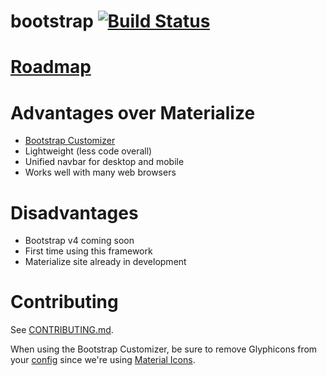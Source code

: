 # bootstrap [![Build Status](https://travis-ci.org/2363web/bootstrap.svg?branch=gh-pages)](https://travis-ci.org/2363web/bootstrap)

# [Roadmap](https://github.com/2363web/bootstrap/wiki/Roadmap)

# Advantages over Materialize
- [Bootstrap Customizer](https://getbootstrap.com/customize/)
- Lightweight (less code overall)
- Unified navbar for desktop and mobile
- Works well with many web browsers

# Disadvantages
- Bootstrap v4 coming soon
- First time using this framework
- Materialize site already in development

# Contributing
See [CONTRIBUTING.md](https://github.com/2363web/bootstrap/blob/gh-pages/CONTRIBUTING.md).

When using the Bootstrap Customizer, be sure to remove Glyphicons from your [config](https://github.com/2363web/bootstrap/blob/gh-pages/config.json) since we're using [Material Icons](https://github.com/google/material-design-icons).
